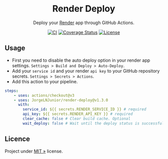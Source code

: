 <div align="center" id="short-description-and-logo">

  <!-- Logo -->
  <!-- <img src="https://ps.w.org/wp-githuber-md/assets/icon-256x256.png?rev=2194656" width="200px">  -->

  <!-- Título -->
  <h1>Render Deploy</h1>

  Deploy your [Render](https://render.com) app through GitHub Actions.

</div>

<!-- Badges -->
<div align="center" id="badges">

[![CI](https://img.shields.io/github/workflow/status/JorgeLNJunior/render-deploy/CI/main)](https://github.com/JorgeLNJunior/render-deploy/actions/workflows/ci.yml)
[![Coverage Status](https://coveralls.io/repos/github/JorgeLNJunior/render-deploy/badge.svg?branch=main)](https://coveralls.io/github/JorgeLNJunior/render-deploy?branch=main)
[![License](https://img.shields.io/github/license/JorgeLNJunior/render-deploy?color=lgreen)](LICENSE)

</div>

## Usage

- First you need to disable the auto deploy option in your render app settings. `Settings > Build and Deploy > Auto-Deploy`. 
- Add your `service id` and your render `api key` to your GitHub repository secrets. `Settings > Secrets > Actions`.
- Add this action to your pipeline.

```yml
steps:
    - uses: actions/checkout@v3
    - uses: JorgeLNJunior/render-deploy@v1.3.0
      with:
        service_id: ${{ secrets.RENDER_SERVICE_ID }} # required
        api_key: ${{ secrets.RENDER_API_KEY }} # required
        clear_cache: false # Clear build cache. Optional
        wait_deploy: false # Wait until the deploy status is successful. Warning! Free Render services can take +10 minutes to be fully deployed. Optional
```

## Licence

Project under [MIT »](/LICENSE) license.
